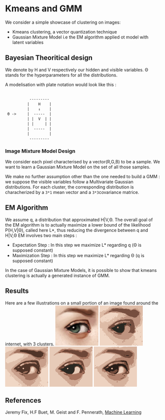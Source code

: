 # Kmeans and GMM

We consider a simple showcase of clustering on images:

* Kmeans clustering, a vector quantization technique
* Gaussian Mixture Model i.e the EM algorithm applied ot model with latent variables


## Bayesian Theoritical design 

We denote by H and V respectively our hidden and visible variables.  Θ stands for the hyperparameters for all the distributions.

A modelisation with plate notation would look like this : 

```

           ---------  
          |    H    | 
          |    ↓    | 
 Θ ->     |  -----  |
          | |  V  | | 
          | |     | | 
          |  -----  | 
          |         |
           --------- 
```


### Image Mixture Model Design

We consider each pixel characterised by a vector(R,G,B) to be a sample. We want to learn a Gaussian Mixture Model on the set of all those samples.

We make no further assumption other than the one needed to build a GMM : we suppose the visible variables follow a Multivariate Gaussian distributions.
For each cluster, the corresponding distribution is characherized by a `3*1` mean vector and a `3*3`covariance matrice. 

## EM Algorithm

We assume q, a distribution that approximated H|V,Θ. The overall goal of the EM algorithm is to actually maximize a lower bound of the likelihood P(H,V|Θ), called here L*, thus reducing the divergence between q and H|V,Θ
EM involves two main steps : 

* Expectation Step : In this step we maximize L* regarding q (Θ is supposed constant)
* Maximization Step : In this step we maximize L* regarding Θ (q is supposed constant)

In the case of Gaussian Mixture Models, it is possible to show that kmeans clustering is actually a generated 
instance of GMM. 

## Results

Here are a few illustrations on a small portion of an image found around the internet, with 3 clusters.
![Eye Original](eye.png)
![Eye Full](images/eye_gmm_full_out_.png)
![Eye Diag](images/eye_gmm_diag_out_.png)
![Eye Tied](images/eye_gmm_tied_out_.png)
![Eye Tied](images/eye_kmeans.png)

## References

Jeremy Fix, H.F Buet, M. Geist and F. Pennerath, [Machine Learning](http://sirien.metz.supelec.fr/spip.php?article91)